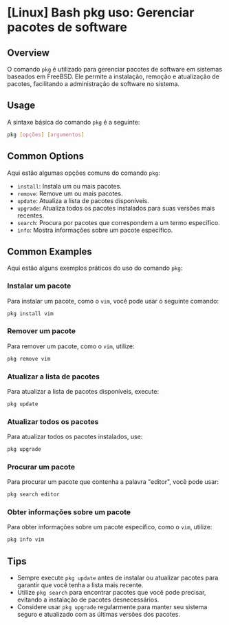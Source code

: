 # [Linux] Bash pkg uso: Gerenciar pacotes de software

## Overview
O comando `pkg` é utilizado para gerenciar pacotes de software em sistemas baseados em FreeBSD. Ele permite a instalação, remoção e atualização de pacotes, facilitando a administração de software no sistema.

## Usage
A sintaxe básica do comando `pkg` é a seguinte:

```bash
pkg [opções] [argumentos]
```

## Common Options
Aqui estão algumas opções comuns do comando `pkg`:

- `install`: Instala um ou mais pacotes.
- `remove`: Remove um ou mais pacotes.
- `update`: Atualiza a lista de pacotes disponíveis.
- `upgrade`: Atualiza todos os pacotes instalados para suas versões mais recentes.
- `search`: Procura por pacotes que correspondem a um termo específico.
- `info`: Mostra informações sobre um pacote específico.

## Common Examples
Aqui estão alguns exemplos práticos do uso do comando `pkg`:

### Instalar um pacote
Para instalar um pacote, como o `vim`, você pode usar o seguinte comando:

```bash
pkg install vim
```

### Remover um pacote
Para remover um pacote, como o `vim`, utilize:

```bash
pkg remove vim
```

### Atualizar a lista de pacotes
Para atualizar a lista de pacotes disponíveis, execute:

```bash
pkg update
```

### Atualizar todos os pacotes
Para atualizar todos os pacotes instalados, use:

```bash
pkg upgrade
```

### Procurar um pacote
Para procurar um pacote que contenha a palavra "editor", você pode usar:

```bash
pkg search editor
```

### Obter informações sobre um pacote
Para obter informações sobre um pacote específico, como o `vim`, utilize:

```bash
pkg info vim
```

## Tips
- Sempre execute `pkg update` antes de instalar ou atualizar pacotes para garantir que você tenha a lista mais recente.
- Utilize `pkg search` para encontrar pacotes que você pode precisar, evitando a instalação de pacotes desnecessários.
- Considere usar `pkg upgrade` regularmente para manter seu sistema seguro e atualizado com as últimas versões dos pacotes.